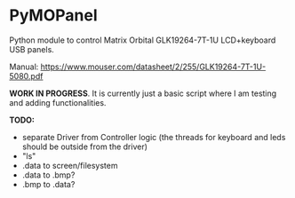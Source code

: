 # PyMOPanel
Python module to control Matrix Orbital GLK19264-7T-1U LCD+keyboard USB panels.

Manual: https://www.mouser.com/datasheet/2/255/GLK19264-7T-1U-5080.pdf

**WORK IN PROGRESS**. It is currently just a basic script where I am testing and adding functionalities.

**TODO:**
 - separate Driver from Controller logic (the threads for keyboard and leds should be outside from the driver)
 - "ls"
 - .data to screen/filesystem
 - .data to .bmp?
 - .bmp to .data?
